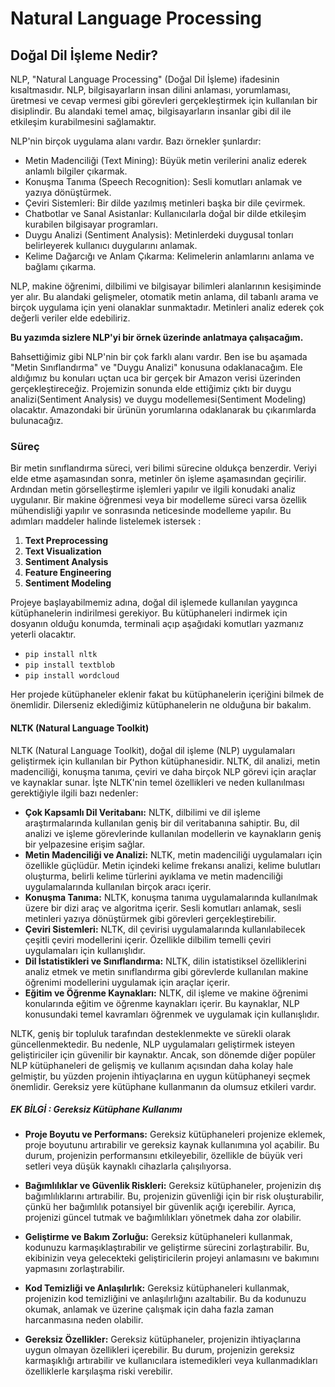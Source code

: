 #  Natural Language Processing 

## Doğal Dil İşleme Nedir?

NLP, "Natural Language Processing" (Doğal Dil İşleme) ifadesinin kısaltmasıdır. NLP, bilgisayarların insan dilini anlaması, yorumlaması, üretmesi ve cevap vermesi gibi görevleri gerçekleştirmek için kullanılan bir disiplindir. Bu alandaki temel amaç, bilgisayarların insanlar gibi dil ile etkileşim kurabilmesini sağlamaktır.

NLP'nin birçok uygulama alanı vardır. Bazı örnekler şunlardır:

* Metin Madenciliği (Text Mining): Büyük metin verilerini analiz ederek anlamlı bilgiler çıkarmak.
* Konuşma Tanıma (Speech Recognition): Sesli komutları anlamak ve yazıya dönüştürmek.
* Çeviri Sistemleri: Bir dilde yazılmış metinleri başka bir dile çevirmek.
* Chatbotlar ve Sanal Asistanlar: Kullanıcılarla doğal bir dilde etkileşim kurabilen bilgisayar programları.
* Duygu Analizi (Sentiment Analysis): Metinlerdeki duygusal tonları belirleyerek kullanıcı duygularını anlamak.
* Kelime Dağarcığı ve Anlam Çıkarma: Kelimelerin anlamlarını anlama ve bağlamı çıkarma.

NLP, makine öğrenimi, dilbilimi ve bilgisayar bilimleri alanlarının kesişiminde yer alır. Bu alandaki gelişmeler, otomatik metin anlama, dil tabanlı arama ve birçok uygulama için yeni olanaklar sunmaktadır.
Metinleri analiz ederek çok değerli veriler elde edebiliriz.

**Bu yazımda sizlere NLP'yi bir örnek üzerinde anlatmaya çalışacağım.**

Bahsettiğimiz gibi NLP'nin bir çok farklı alanı vardır. Ben ise bu aşamada "Metin Sınıflandırma" ve "Duygu Analizi" konusuna odaklanacağım. Ele aldığımız bu konuları uçtan uca bir gerçek bir Amazon verisi üzerinden gerçekleştireceğiz. Projemizin sonunda elde ettiğimiz çıktı bir duygu analizi(Sentiment Analysis) ve duygu modellemesi(Sentiment Modeling) olacaktır. Amazondaki bir ürünün yorumlarına odaklanarak bu çıkarımlarda bulunacağız.

### Süreç 
Bir metin sınıflandırma süreci, veri bilimi sürecine oldukça benzerdir. Veriyi elde etme aşamasından sonra, metinler ön işleme aşamasından geçirilir. Ardından metin görselleştirme işlemleri yapılır ve ilgili konudaki analiz uygulanır. Bir makine öğrenmesi veya bir modelleme süreci varsa özellik mühendisliği yapılır ve sonrasında neticesinde modelleme yapılır. Bu adımları maddeler halinde listelemek istersek :

1. **Text Preprocessing**
2. **Text Visualization**
3. **Sentiment Analysis**
4. **Feature Engineering**
5. **Sentiment Modeling**

Projeye başlayabilmemiz adına, doğal dil işlemede kullanılan yaygınca kütüphanelerin indirilmesi gerekiyor. Bu kütüphaneleri indirmek için dosyanın olduğu konumda, terminali açıp aşağıdaki komutları yazmanız yeterli olacaktır. 

* ```pip install nltk```
* ```pip install textblob```
* ```pip install wordcloud```

Her projede kütüphaneler eklenir fakat bu kütüphanelerin içeriğini bilmek de önemlidir. Dilerseniz eklediğimiz kütüphanelerin ne olduğuna bir bakalım.

#### NLTK (Natural Language Toolkit)
NLTK (Natural Language Toolkit), doğal dil işleme (NLP) uygulamaları geliştirmek için kullanılan bir Python kütüphanesidir. NLTK, dil analizi, metin madenciliği, konuşma tanıma, çeviri ve daha birçok NLP görevi için araçlar ve kaynaklar sunar. İşte NLTK'nin temel özellikleri ve neden kullanılması gerektiğiyle ilgili bazı nedenler:

* **Çok Kapsamlı Dil Veritabanı:** NLTK, dilbilimi ve dil işleme araştırmalarında kullanılan geniş bir dil veritabanına sahiptir. Bu, dil analizi ve işleme görevlerinde kullanılan modellerin ve kaynakların geniş bir yelpazesine erişim sağlar.
* **Metin Madenciliği ve Analizi:** NLTK, metin madenciliği uygulamaları için özellikle güçlüdür. Metin içindeki kelime frekansı analizi, kelime bulutları oluşturma, belirli kelime türlerini ayıklama ve metin madenciliği uygulamalarında kullanılan birçok aracı içerir.
* **Konuşma Tanıma:** NLTK, konuşma tanıma uygulamalarında kullanılmak üzere bir dizi araç ve algoritma içerir. Sesli komutları anlamak, sesli metinleri yazıya dönüştürmek gibi görevleri gerçekleştirebilir.
* **Çeviri Sistemleri:** NLTK, dil çevirisi uygulamalarında kullanılabilecek çeşitli çeviri modellerini içerir. Özellikle dilbilim temelli çeviri uygulamaları için kullanışlıdır.
* **Dil İstatistikleri ve Sınıflandırma:** NLTK, dilin istatistiksel özelliklerini analiz etmek ve metin sınıflandırma gibi görevlerde kullanılan makine öğrenimi modellerini uygulamak için araçlar içerir.
* **Eğitim ve Öğrenme Kaynakları:** NLTK, dil işleme ve makine öğrenimi konularında eğitim ve öğrenme kaynakları içerir. Bu kaynaklar, NLP konusundaki temel kavramları öğrenmek ve uygulamak için kullanışlıdır.

NLTK, geniş bir topluluk tarafından desteklenmekte ve sürekli olarak güncellenmektedir. Bu nedenle, NLP uygulamaları geliştirmek isteyen geliştiriciler için güvenilir bir kaynaktır. Ancak, son dönemde diğer popüler NLP kütüphaneleri de gelişmiş ve kullanım açısından daha kolay hale gelmiştir, bu yüzden projenin ihtiyaçlarına en uygun kütüphaneyi seçmek önemlidir. Gereksiz yere kütüphane kullanmanın da olumsuz etkileri vardır.

##### EK BİLGİ : Gereksiz Kütüphane Kullanımı 
* **Proje Boyutu ve Performans:** Gereksiz kütüphaneleri projenize eklemek, proje boyutunu artırabilir ve gereksiz kaynak kullanımına yol açabilir. Bu durum, projenizin performansını etkileyebilir, özellikle de büyük veri setleri veya düşük kaynaklı cihazlarla çalışılıyorsa.

* **Bağımlılıklar ve Güvenlik Riskleri:** Gereksiz kütüphaneler, projenizin dış bağımlılıklarını artırabilir. Bu, projenizin güvenliği için bir risk oluşturabilir, çünkü her bağımlılık potansiyel bir güvenlik açığı içerebilir. Ayrıca, projenizi güncel tutmak ve bağımlılıkları yönetmek daha zor olabilir.

* **Geliştirme ve Bakım Zorluğu:** Gereksiz kütüphaneleri kullanmak, kodunuzu karmaşıklaştırabilir ve geliştirme sürecini zorlaştırabilir. Bu, ekibinizin veya gelecekteki geliştiricilerin projeyi anlamasını ve bakımını yapmasını zorlaştırabilir.

* **Kod Temizliği ve Anlaşılırlık:** Gereksiz kütüphaneleri kullanmak, projenizin kod temizliğini ve anlaşılırlığını azaltabilir. Bu da kodunuzu okumak, anlamak ve üzerine çalışmak için daha fazla zaman harcanmasına neden olabilir.

* **Gereksiz Özellikler:** Gereksiz kütüphaneler, projenizin ihtiyaçlarına uygun olmayan özellikleri içerebilir. Bu durum, projenizin gereksiz karmaşıklığı artırabilir ve kullanıcılara istemedikleri veya kullanmadıkları özelliklerle karşılaşma riski verebilir.


